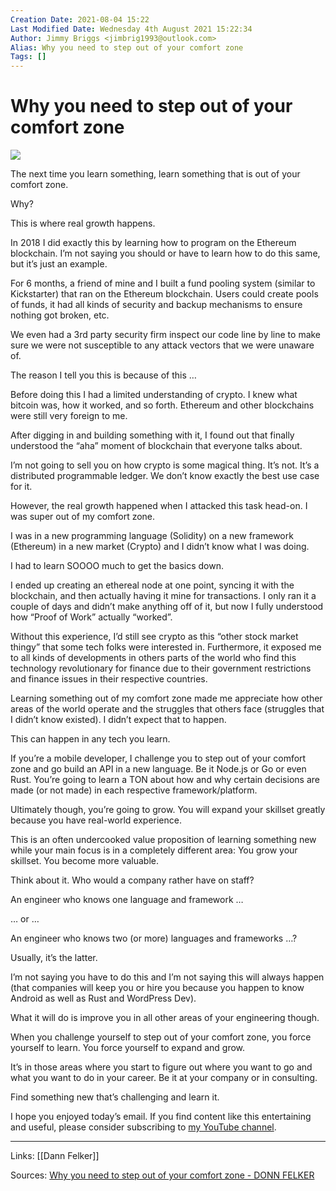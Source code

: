 ```yaml
---
Creation Date: 2021-08-04 15:22
Last Modified Date: Wednesday 4th August 2021 15:22:34
Author: Jimmy Briggs <jimbrig1993@outlook.com>
Alias: Why you need to step out of your comfort zone
Tags: []
---
```


# Why you need to step out of your comfort zone

[![](https://www.donnfelker.com/wp-content/uploads/2021/04/challenge-1024x683.jpeg)](http://www.donnfelker.com/wp-content/uploads/2021/04/challenge.jpeg)

The next time you learn something, learn something that is out of your comfort zone.

Why? 

This is where real growth happens.

In 2018 I did exactly this by learning how to program on the Ethereum blockchain. I’m not saying you should or have to learn how to do this same, but it’s just an example. 

For 6 months, a friend of mine and I built a fund pooling system (similar to Kickstarter) that ran on the Ethereum blockchain. Users could create pools of funds, it had all kinds of security and backup mechanisms to ensure nothing got broken, etc.

We even had a 3rd party security firm inspect our code line by line to make sure we were not susceptible to any attack vectors that we were unaware of.

The reason I tell you this is because of this …

Before doing this I had a limited understanding of crypto. I knew what bitcoin was, how it worked, and so forth. Ethereum and other blockchains were still very foreign to me. 

After digging in and building something with it, I found out that finally understood the “aha” moment of blockchain that everyone talks about.

I’m not going to sell you on how crypto is some magical thing. It’s not. It’s a distributed programmable ledger. We don’t know exactly the best use case for it. 

However, the real growth happened when I attacked this task head-on. I was super out of my comfort zone. 

I was in a new programming language (Solidity) on a new framework (Ethereum) in a new market (Crypto) and I didn’t know what I was doing. 

I had to learn SOOOO much to get the basics down.

I ended up creating an ethereal node at one point, syncing it with the blockchain, and then actually having it mine for transactions. I only ran it a couple of days and didn’t make anything off of it, but now I fully understood how “Proof of Work” actually “worked”.

Without this experience, I’d still see crypto as this “other stock market thingy” that some tech folks were interested in. Furthermore, it exposed me to all kinds of developments in others parts of the world who find this technology revolutionary for finance due to their government restrictions and finance issues in their respective countries. 

Learning something out of my comfort zone made me appreciate how other areas of the world operate and the struggles that others face (struggles that I didn’t know existed). I didn’t expect that to happen.

This can happen in any tech you learn.

If you’re a mobile developer, I challenge you to step out of your comfort zone and go build an API in a new language. Be it Node.js or Go or even Rust. You’re going to learn a TON about how and why certain decisions are made (or not made) in each respective framework/platform.

Ultimately though, you’re going to grow. You will expand your skillset greatly because you have real-world experience. 

This is an often undercooked value proposition of learning something new while your main focus is in a completely different area: You grow your skillset. You become more valuable.

Think about it. Who would a company rather have on staff? 

An engineer who knows one language and framework …

… or …

An engineer who knows two (or more) languages and frameworks …? 

Usually, it’s the latter. 

I’m not saying you have to do this and I’m not saying this will always happen (that companies will keep you or hire you because you happen to know Android as well as Rust and WordPress Dev). 

What it will do is improve you in all other areas of your engineering though. 

When you challenge yourself to step out of your comfort zone, you force yourself to learn. You force yourself to expand and grow. 

It’s in those areas where you start to figure out where you want to go and what you want to do in your career. Be it at your company or in consulting. 

Find something new that’s challenging and learn it.

I hope you enjoyed today’s email. If you find content like this entertaining and useful, please consider subscribing to [my YouTube channel](https://www.youtube.com/channel/UCX-K1HK8ejnnQF_GWcMHveg?sub_confirmation=1).

***

Links: [[Dann Felker]]

Sources: [Why you need to step out of your comfort zone - DONN FELKER](https://www.donnfelker.com/why-you-need-to-step-out-of-your-comfort-zone/)

